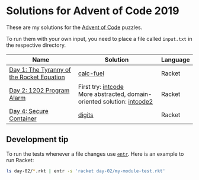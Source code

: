 # Solutions for Advent of Code 2019

These are my solutions for the [Advent of Code](https://adventofcode.com) puzzles.

To run them with your own input, you need to place a file called `input.txt` in the respective directory.

| Name | Solution | Language |
|---|---|---|
| [Day 1: The Tyranny of the Rocket Equation](https://adventofcode.com/2019/day/1) | [calc-fuel](day-01/calc-fuel.rkt) | Racket |
| [Day 2: 1202 Program Alarm](https://adventofcode.com/2019/day/2) | First try: [intcode](day-02/intcode.rkt)<br>More abstracted, domain-oriented solution: [intcode2](day-02/intcode2.rkt)  | Racket |
| [Day 4: Secure Container](https://adventofcode.com/2019/day/4)| [digits](day-04/digits.rkt) | Racket |

## Development tip
To run the tests whenever a file changes use [`entr`](http://eradman.com/entrproject/). Here is an example to run Racket:

```bash
ls day-02/*.rkt | entr -s 'racket day-02/my-module-test.rkt'
```
